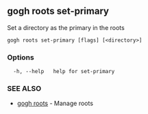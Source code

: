 ## gogh roots set-primary

Set a directory as the primary in the roots

```
gogh roots set-primary [flags] [<directory>]
```

### Options

```
  -h, --help   help for set-primary
```

### SEE ALSO

* [gogh roots](gogh_roots.md)	 - Manage roots

